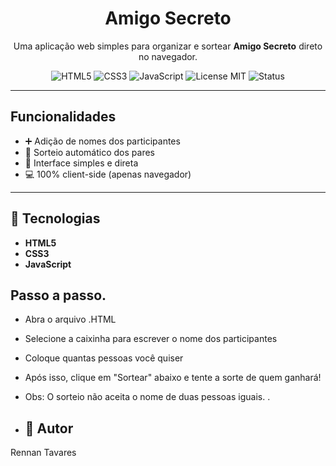 
<h1 align="center">Amigo Secreto</h1>

<p align="center">
  Uma aplicação web simples para organizar e sortear <strong>Amigo Secreto</strong> direto no navegador.
</p>

<p align="center">
  <!-- Badges -->
  <img alt="HTML5" src="https://img.shields.io/badge/HTML5-E34F26?logo=html5&logoColor=white">
  <img alt="CSS3" src="https://img.shields.io/badge/CSS3-1572B6?logo=css3&logoColor=white">
  <img alt="JavaScript" src="https://img.shields.io/badge/JavaScript-F7DF1E?logo=javascript&logoColor=black">
  <img alt="License MIT" src="https://img.shields.io/badge/License-MIT-green.svg">
  <img alt="Status" src="https://img.shields.io/badge/Status-Ativo-success">
</p>

---

## Funcionalidades

- ➕ Adição de nomes dos participantes  
- 🔀 Sorteio automático dos pares  
- 🧭 Interface simples e direta  
- 💻 100% client-side (apenas navegador)

---

## 🚀 Tecnologias

- **HTML5**
- **CSS3**
- **JavaScript**

## Passo a passo.

- Abra o arquivo .HTML
- Selecione a caixinha para escrever o nome dos participantes
- Coloque quantas pessoas você quiser
- Após isso, clique em "Sortear" abaixo e tente a sorte de quem ganhará!

- Obs: O sorteio não aceita o nome de duas pessoas iguais.
.

- ## 👤 Autor

Rennan Tavares


